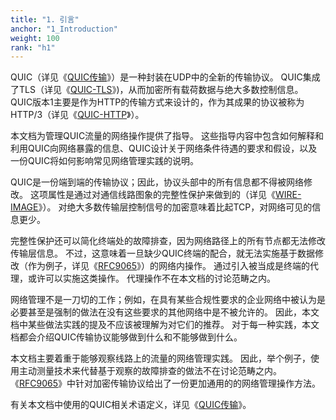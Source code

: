 ```yaml
---
title: "1. 引言"
anchor: "1_Introduction"
weight: 100
rank: "h1"
---
```


QUIC（详见《[QUIC传输](../RFC9000_Chinese_Simplified)》）是一种封装在UDP中的全新的传输协议。
QUIC集成了TLS（详见《[QUIC-TLS](../RFC9001_Chinese_Simplified)》)，从而加密所有载荷数据与绝大多数控制信息。
QUIC版本1主要是作为HTTP的传输方式来设计的，作为其成果的协议被称为HTTP/3（详见《[QUIC-HTTP](../RFC9114_Chinese_Simplified)》）。

本文档为管理QUIC流量的网络操作提供了指导。
这些指导内容中包含如何解释和利用QUIC向网络暴露的信息、QUIC设计关于网络条件待遇的要求和假设，以及一份QUIC将如何影响常见网络管理实践的说明。

QUIC是一份端到端的传输协议；因此，协议头部中的所有信息都不得被网络修改。
这项属性是通过对通信线路图象的完整性保护来做到的（详见《[WIRE-IMAGE](https://www.rfc-editor.org/info/rfc8546)》）。
对绝大多数传输层控制信号的加密意味着比起TCP，对网络可见的信息更少。

完整性保护还可以简化终端处的故障排查，因为网络路径上的所有节点都无法修改传输层信息。
不过，这意味着一旦缺少QUIC终端的配合，就无法实施基于数据修改（作为例子，详见《[RFC9065](https://www.rfc-editor.org/info/rfc9065)》）的网络内操作。
通过引入被当成是终端的代理，或许可以实施这类操作。
代理操作不在本文档的讨论范畴之内。

网络管理不是一刀切的工作；例如，在具有某些合规性要求的企业网络中被认为是必要甚至是强制的做法在没有这些要求的其他网络中是不被允许的。
因此，本文档中某些做法实践的提及不应该被理解为对它们的推荐。
对于每一种实践，本文档都会介绍QUIC传输协议能够做到什么和不能够做到什么。

本文档主要着重于能够观察线路上的流量的网络管理实践。
因此，举个例子，使用主动测量技术来代替基于观察的故障排查的做法不在讨论范畴之内。
《[RFC9065](https://www.rfc-editor.org/info/rfc9065)》中针对加密传输协议给出了一份更加通用的的网络管理操作方法。

有关本文档中使用的QUIC相关术语定义，详见《[QUIC传输](../RFC9000_Chinese_Simplified)》。
